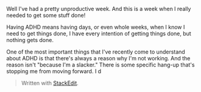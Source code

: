 Well I've had a pretty unproductive week. And this is a week when I really needed to get some stuff done!

Having ADHD means having days, or even whole weeks, when I know I need to get things done, I have every intention of getting things done, but nothing gets done.

One of the most important things that I've recently come to understand about ADHD is that there's always a reason why I'm not working. And the reason isn't "because I'm a slacker." There is some specific hang-up that's stopping me from moving forward. I d


> Written with [StackEdit](https://stackedit.io/).
<!--stackedit_data:
eyJoaXN0b3J5IjpbMTcxNjQ4MTIzNSwtMjMxMzMzMDAyLDc0MT
k2OTg3N119
-->